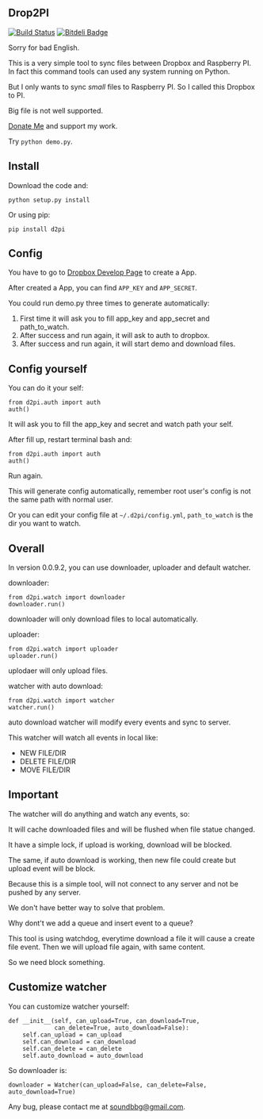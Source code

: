 ## Drop2PI ##

[![Build Status](https://travis-ci.org/GuoJing/Drop2PI.png?branch=master)](https://travis-ci.org/GuoJing/Drop2PI) [![Bitdeli Badge](https://d2weczhvl823v0.cloudfront.net/GuoJing/drop2pi/trend.png)](https://bitdeli.com/free "Bitdeli Badge")

Sorry for bad English.

This is a very simple tool to sync files between Dropbox and Raspberry PI. In fact this command tools can used any system running on Python.

But I only wants to sync *small* files to Raspberry PI. So I called this Dropbox to PI.

Big file is not well supported.

[Donate Me](http://guojing.me/donate/en/) and support my work.

Try `python demo.py`.

## Install ##

Download the code and:

	python setup.py install

Or using pip:

	pip install d2pi

## Config ##

You have to go to [Dropbox Develop Page](https://www.dropbox.com/developers/apps) to create a App.

After created a App, you can find `APP_KEY` and `APP_SECRET`.

You could run demo.py three times to generate automatically:

1. First time it will ask you to fill app\_key and app\_secret and path\_to\_watch.
2. After success and run again, it will ask to auth to dropbox.
3. After success and run again, it will start demo and download files.

## Config yourself ##

You can do it your self:

    from d2pi.auth import auth
    auth()

It will ask you to fill the app\_key and secret and watch path your self.

After fill up, restart terminal bash and:

    from d2pi.auth import auth
    auth()

Run again.

This will generate config automatically, remember root user's config is not the same path with normal user.

Or you can edit your config file at `~/.d2pi/config.yml`, `path_to_watch` is the dir you want to watch.

## Overall ##

In version 0.0.9.2, you can use downloader, uploader and default watcher.

downloader:

	from d2pi.watch import downloader
	downloader.run()

downloader will only download files to local automatically.

uploader:

	from d2pi.watch import uploader
	uploader.run()

uplodaer will only upload files.

watcher with auto download:

	from d2pi.watch import watcher
    watcher.run()

auto download watcher will modify every events and sync to server.

This watcher will watch all events in local like:

- NEW FILE/DIR
- DELETE FILE/DIR
- MOVE FILE/DIR

## Important ##

The watcher will do anything and watch any events, so:

It will cache downloaded files and will be flushed when file statue changed.

It have a simple lock, if upload is working, download will be blocked.

The same, if auto download is working, then new file could create but upload event will be block.

Because this is a simple tool, will not connect to any server and not be pushed by any server.

We don't have better way to solve that problem.

Why dont't we add a queue and insert event to a queue?

This tool is using watchdog, everytime download a file it will cause a create file event. Then we will upload file again, with same content.

So we need block something.

## Customize watcher ##

You can customize watcher yourself:

    def __init__(self, can_upload=True, can_download=True,
                 can_delete=True, auto_download=False):
        self.can_upload = can_upload
        self.can_download = can_download
        self.can_delete = can_delete
        self.auto_download = auto_download

So downloader is:

	downloader = Watcher(can_upload=False, can_delete=False, auto_download=True)

Any bug, please contact me at soundbbg@gmail.com.
